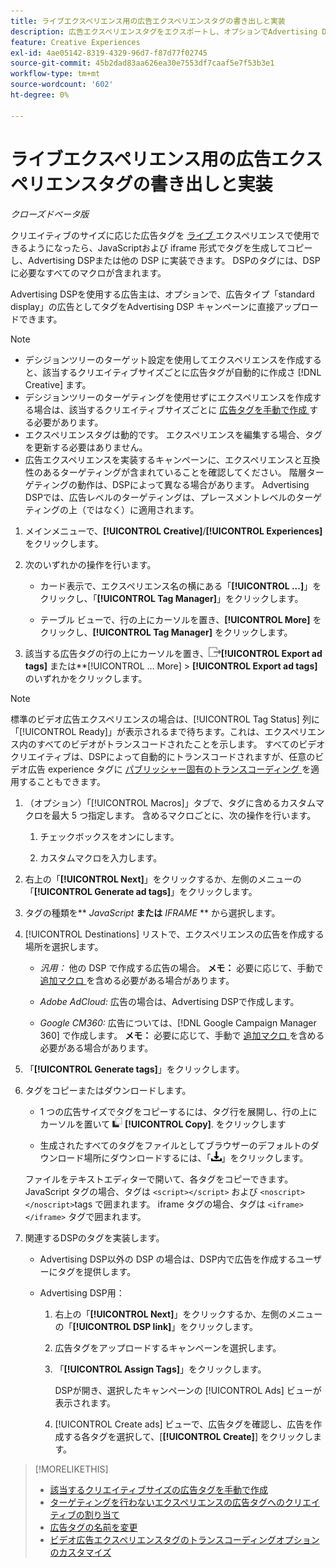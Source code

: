 ```yaml
---
title: ライブエクスペリエンス用の広告エクスペリエンスタグの書き出しと実装
description: 広告エクスペリエンスタグをエクスポートし、オプションでAdvertising DSP キャンペーンにアップロードする方法を説明します。
feature: Creative Experiences
exl-id: 4ae05142-8319-4329-96d7-f87d77f02745
source-git-commit: 45b2dad83aa626ea30e7553df7caaf5e7f53b3e1
workflow-type: tm+mt
source-wordcount: '602'
ht-degree: 0%

---
```


# ライブエクスペリエンス用の広告エクスペリエンスタグの書き出しと実装

*クローズドベータ版*

クリエイティブのサイズに応じた広告タグを [ ライブ ](experience-about.md#experience-statuses) エクスペリエンスで使用できるようになったら、JavaScriptおよび iframe 形式でタグを生成してコピーし、Advertising DSPまたは他の DSP に実装できます。 DSPのタグには、DSPに必要なすべてのマクロが含まれます。

Advertising DSPを使用する広告主は、オプションで、広告タイプ「standard display」の広告としてタグをAdvertising DSP キャンペーンに直接アップロードできます。

>[!NOTE]
>
>* デシジョンツリーのターゲット設定を使用してエクスペリエンスを作成すると、該当するクリエイティブサイズごとに広告タグが自動的に作成さ [!DNL Creative] ます。
>* デシジョンツリーのターゲティングを使用せずにエクスペリエンスを作成する場合は、該当するクリエイティブサイズごとに [ 広告タグを手動で作成 ](experience-tag-create-manually.md) する必要があります。
>* エクスペリエンスタグは動的です。 エクスペリエンスを編集する場合、タグを更新する必要はありません。
>* 広告エクスペリエンスを実装するキャンペーンに、エクスペリエンスと互換性のあるターゲティングが含まれていることを確認してください。 階層ターゲティングの動作は、DSPによって異なる場合があります。 Advertising DSPでは、広告レベルのターゲティングは、プレースメントレベルのターゲティングの上（ではなく）に適用されます。

1. メインメニューで、**[!UICONTROL Creative]**/**[!UICONTROL Experiences]** をクリックします。

1. 次のいずれかの操作を行います。<!-- I see multiselect, but it's not actually working for me as of 2/3 so I don't know how exporting multiple tags works.-->

   * カード表示で、エクスペリエンス名の横にある「**[!UICONTROL ...]**」をクリックし、「**[!UICONTROL Tag Manager]**」をクリックします。

   * テーブル ビューで、行の上にカーソルを置き、**[!UICONTROL More]** をクリックし、**[!UICONTROL Tag Manager]** をクリックします。

1. 該当する広告タグの行の上にカーソルを置き、![ 広告タグの書き出し ](/help/creative/assets/export.png " 広告タグの書き出し ")**[!UICONTROL Export ad tags]** または**[!UICONTROL ... More] > **[!UICONTROL Export ad tags]** のいずれかをクリックします。

>[!NOTE]
>
>標準のビデオ広告エクスペリエンスの場合は、[!UICONTROL Tag Status] 列に「[!UICONTROL Ready]」が表示されるまで待ちます。これは、エクスペリエンス内のすべてのビデオがトランスコードされたことを示します。 すべてのビデオクリエイティブは、DSPによって自動的にトランスコードされますが、任意のビデオ広告 experience タグに [ パブリッシャー固有のトランスコーディング ](experience-tag-video-transcoding.md) を適用することもできます。

<!-- Tag Manager has only a list view, but no card view, as of 2/2. -->

1. （オプション）「[!UICONTROL Macros]」タブで、タグに含めるカスタムマクロを最大 5 つ指定します。 含めるマクロごとに、次の操作を行います。

   1. チェックボックスをオンにします。<!-- Explain more -->

   1. カスタムマクロを入力します。<!-- Explain more -->

1. 右上の「**[!UICONTROL Next]**」をクリックするか、左側のメニューの「**[!UICONTROL Generate ad tags]**」をクリックします。

1. タグの種類を** *JavaScript<!-- sic -->* **または** *IFRAME* ** <!-- sic --> から選択します。

1. [!UICONTROL Destinations] リストで、エクスペリエンスの広告を作成する場所を選択します。

   * *汎用：* 他の DSP で作成する広告の場合。 **メモ：** 必要に応じて、手動で [ 追加マクロ ](/help/creative/creative-macros.md) を含める必要がある場合があります。

   * *Adobe AdCloud:* 広告の場合は、Advertising DSPで作成します。

   * *Google CM360:* 広告については、[!DNL Google Campaign Manager 360] で作成します。 **メモ：** 必要に応じて、手動で [ 追加マクロ ](/help/creative/creative-macros.md) を含める必要がある場合があります。

1. 「**[!UICONTROL Generate tags]**」をクリックします。

1. タグをコピーまたはダウンロードします。

   * 1 つの広告サイズでタグをコピーするには、タグ行を展開し、行の上にカーソルを置いて ![ コピー ](/help/creative/assets/copy.png " コピー ") **[!UICONTROL Copy]**.<!-- why diff than "Copy to clipboard icon used to copy macros for creatives? --> をクリックします

   * 生成されたすべてのタグをファイルとしてブラウザーのデフォルトのダウンロード場所にダウンロードするには、「![ タグをダウンロード ](/help/creative/assets/download.png " タグをダウンロード ")」をクリックします。

   ファイルをテキストエディターで開いて、各タグをコピーできます。 JavaScript タグの場合、タグは `<script></script>` および `<noscript></noscript>`tags で囲まれます。 iframe タグの場合、タグは `<iframe></iframe>` タグで囲まれます。

1. 関連するDSPのタグを実装します。

   * Advertising DSP以外の DSP の場合は、DSP内で広告を作成するユーザーにタグを提供します。

   * Advertising DSP用：

      1. 右上の「**[!UICONTROL Next]**」をクリックするか、左側のメニューの「**[!UICONTROL DSP link]**」をクリックします。

      1. 広告タグをアップロードするキャンペーンを選択します。

      1. 「**[!UICONTROL Assign Tags]**」をクリックします。

         DSPが開き、選択したキャンペーンの [!UICONTROL Ads] ビューが表示されます。

      1. [!UICONTROL Create ads] ビューで、広告タグを確認し、広告を作成する各タグを選択して、[**[!UICONTROL Create]**] をクリックします。

<!-- no way to get back to the Creative Tag Manager -- you have to click back through the main menu -->

<!-- Add this info, with descriptions:

## Ad tag formats

### JavaScript

### Iframe

-->

>[!MORELIKETHIS]
>
>* [ 該当するクリエイティブサイズの広告タグを手動で作成 ](experience-tag-create-manually.md)
>* [ ターゲティングを行わないエクスペリエンスの広告タグへのクリエイティブの割り当て ](experience-tag-assign-creatives.md)
>* [ 広告タグの名前を変更 ](experience-tag-rename.md)
>* [ ビデオ広告エクスペリエンスタグのトランスコーディングオプションのカスタマイズ ](experience-tag-video-transcoding.md)
